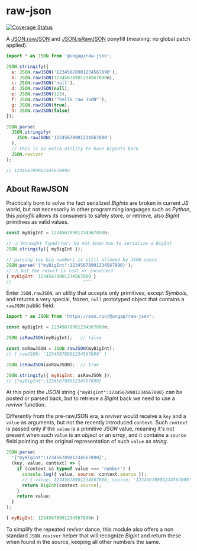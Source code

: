 # raw-json

[![Coverage Status](https://coveralls.io/repos/github/ungap/raw-json/badge.svg?branch=main)](https://coveralls.io/github/ungap/raw-json?branch=main)

A [JSON.rawJSON](https://developer.mozilla.org/en-US/docs/Web/JavaScript/Reference/Global_Objects/JSON/rawJSON) and [JSON.isRawJSON](https://developer.mozilla.org/en-US/docs/Web/JavaScript/Reference/Global_Objects/JSON/isRawJSON) ponyfill (meaning: no global patch applied).

```js
import * as JSON from '@ungap/raw-json';

JSON.stringify({
  a: JSON.rawJSON('12345678901234567890'),
  b: JSON.rawJSON(12345678901234567890n),
  c: JSON.rawJSON('null'),
  d: JSON.rawJSON(null),
  e: JSON.rawJSON(123),
  f: JSON.rawJSON('"hello raw JSON"'),
  g: JSON.rawJSON(true),
  h: JSON.rawJSON(false)
});

JSON.parse(
  JSON.stringify(
    JSON.rawJSON('12345678901234567890')
  ),
  // this is an extra utility to have BigInts back
  JSON.reviver
);

// 12345678901234567890n
```

## About RawJSON

Practically born to solve the fact serialized *BigInts* are broken in current *JS* world, but not necessarily in other programming languages such as *Python*, this *ponyfill* allows its consumers to safely store, or retrieve, also *BigInt* primitives as valid values.

```js
const myBigInt = 12345678901234567890n;

// ⚠️ Uncaught TypeError: Do not know how to serialize a BigInt
JSON.stringify({ myBigInt });

// parsing too big numbers is still allowed by JSON specs
JSON.parse('{"myBigInt":12345678901234567890}');
// ⚠️ but the result is lost or incorrect
{ myBigInt: 12345678901234567000 }
//                           ^^^
```

Enter `JSON.rawJSON`, an utility that accepts only primitives, except *Symbols*, and returns a very special, frozen, `null` prototyped object that contains a `rawJSON` public field.

```js
import * as JSON from 'https://esm.run/@ungap/raw-json';

const myBigInt = 12345678901234567890n;

JSON.isRawJSON(myBigInt);   // false

const asRawJSON = JSON.rawJSON(myBigInt);
// { rawJSON: '12345678901234567890' }

JSON.isRawJSON(asRawJSON);  // true

JSON.stringify({ myBigInt: asRawJSON });
// {"myBigInt":12345678901234567890}
```

At this point the *JSON* string `{"myBigInt":12345678901234567890}` can be posted or parsed back, but to retrieve a *BigInt* back we need to use a *reviver* function.

Differently from the pre-rawJSON era, a *reviver* would receive a `key` and a `value` as arguments, but not the recently introduced `context`.
Such `context` is passed only if the `value` is a primitive *JSON* value, meaning it's not present when such `value` is an *object* or an *array*, and it contains a `source` field pointing at the original representation of such `value` as *string*.

```js
JSON.parse(
  '{"myBigInt":12345678901234567890}',
  (key, value, context) => {
    if (context && typeof value === 'number') {
      console.log({ value, source: context.source });
      // { value: 12345678901234567000, source: '12345678901234567890' }
      return BigInt(context.source);
    }
    return value;
  }
);

{ myBigInt: 12345678901234567890n }
```

To simplify the repeated *reviver* dance, this module also offers a non standard `JSON.reviver` helper that will recognize *BigInt* and return these when found in the source, keeping all other numbers the same.

